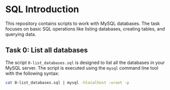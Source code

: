 # SQL Introduction

This repository contains scripts to work with MySQL databases. The task focuses on basic SQL operations like listing databases, creating tables, and querying data.

## Task 0: List all databases

The script `0-list_databases.sql` is designed to list all the databases in your MySQL server. The script is executed using the `mysql` command line tool with the following syntax:

```bash
cat 0-list_databases.sql | mysql -hlocalhost -uroot -p
